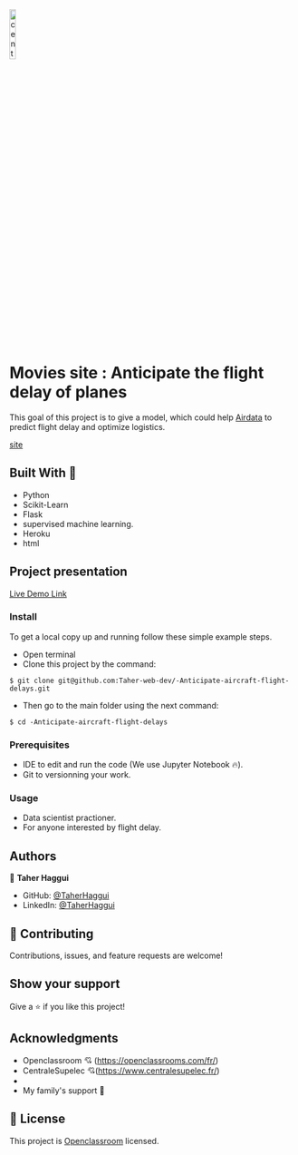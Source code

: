  



<img src = "https://www.ladn.eu/wp-content/uploads/2017/04/openclassrooms-supelec.png" alt="centrale logo" width="15%">

# Movies site  : Anticipate the flight delay of planes
This goal of this project is to give a model, which could help <a href="https://airdata.com/">Airdata</a> to predict flight delay and optimize logistics. 

[site](https://prediction-retard-avions.herokuapp.com/)

## Built With 🔨

- Python 
- Scikit-Learn
- Flask
- supervised machine learning.
- Heroku
- html

## Project presentation

[Live Demo Link](https://www.youtube.com/watch?v=uzrCQMTUeMo&list=PLl2tX_AjHqW_9Nh29QwrFsIkQKCVP6h8n)

### Install

To get a local copy up and running follow these simple example steps.
- Open terminal
- Clone this project by the command: 

```
$ git clone git@github.com:Taher-web-dev/-Anticipate-aircraft-flight-delays.git
```

- Then go to the main folder using the next command:

```
$ cd -Anticipate-aircraft-flight-delays
```




### Prerequisites

- IDE to edit and run the code (We use Jupyter Notebook 🔥).
- Git to versionning your work.


### Usage

- Data scientist practioner.
- For anyone interested by flight delay.


## Authors

👤 **Taher Haggui**

- GitHub: [@TaherHaggui](https://github.com/Taher-web-dev)
- LinkedIn: [@TaherHaggui](https://www.linkedin.com/in/taher-haggui-66b5a6198/)


## 🤝 Contributing

Contributions, issues, and feature requests are welcome!



## Show your support

Give a ⭐️ if you like this project!


## Acknowledgments
- Openclassroom  💘 (https://openclassrooms.com/fr/)
- CentraleSupelec 💘(https://www.centralesupelec.fr/)
- 
- My family's support 🙌

## 📝 License

This project is [Openclassroom](https://openclassrooms.com/fr/) licensed.
